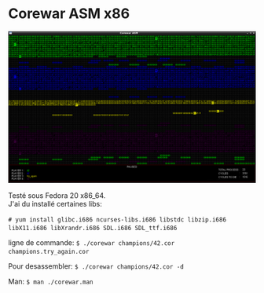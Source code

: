Corewar ASM x86
=====

![Alt text](img/corewar.png?raw=true "Corewar ASM")

Testé sous Fedora 20 x86_64.  
J'ai du installé certaines libs:  

`# yum install glibc.i686 ncurses-libs.i686 libstdc libzip.i686 libX11.i686 libXrandr.i686 SDL.i686 SDL_ttf.i686`
  
ligne de commande:
`$ ./corewar champions/42.cor champions.try_again.cor`  
  
Pour desassembler:
`$ ./corewar champions/42.cor -d`

Man: 
`$ man ./corewar.man  `
